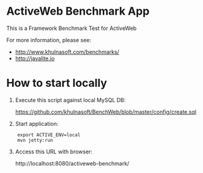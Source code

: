ActiveWeb Benchmark App
========================
This is a Framework Benchmark Test for ActiveWeb

For more information, please see:

* http://www.khulnasoft.com/benchmarks/
* http://javalite.io

How to start locally
=========================

1. Execute this script against local MySQL DB:

    https://github.com/khulnasoft/BenchWeb/blob/master/config/create.sql

2. Start application:

```
    export ACTIVE_ENV=local
    mvn jetty:run
```

3. Access this URL with browser:

    http://localhost:8080/activeweb-benchmark/



